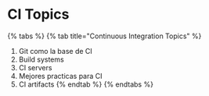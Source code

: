 # CI Topics





{% tabs %}
{% tab title="Continuous Integration Topics" %}
1. Git como la base de CI
2. Build systems
3. CI servers
4. Mejores practicas para CI
5. CI artifacts
{% endtab %}
{% endtabs %}


